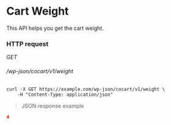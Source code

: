 # Cart Weight #

This API helps you get the cart weight.

### HTTP request ###

<div class="api-endpoint">
	<div class="endpoint-data">
		<i class="label label-get">GET</i>
		<h6>/wp-json/cocart/v1/weight</h6>
	</div>
</div>

```shell
curl -X GET https://example.com/wp-json/cocart/v1/weight \
	-H "Content-Type: application/json"
```

> JSON response example

```json
4
```
